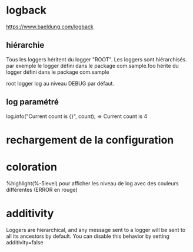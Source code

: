 # logback
https://www.baeldung.com/logback

## hiérarchie
Tous les loggers héritent du logger "ROOT".
Les loggers sont hiérarchisés.
par exemple le logger défini dans le package com.sample.foo hérite du logger défini dans le package com.sample

root logger log au niveau DEBUG par défaut.


## log paramétré
log.info("Current count is {}", count); => Current count is 4

# rechargement de la configuration
<configuration scan="true">

# coloration
%highlight(%-5level) pour afficher les niveau de log avec des couleurs différentes (ERROR en rouge)

# additivity
Loggers are hierarchical, and any message sent to a logger will be sent to all its ancestors by default. You can disable this behavior by setting additivity=false

